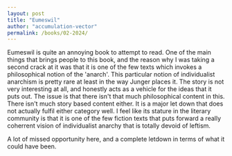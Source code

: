 ```yaml
---
layout: post
title: "Eumeswil"
author: "accumulation-vector"
permalink: /books/02-2024/
---
```


Eumeswil is quite an annoying book to attempt to read. One of the main things that brings people to this book, and the reason why I was taking a second crack at it was that it is one of the few texts which invokes a philosophical notion of the 'anarch'. This particular notion of individualist anarchism is pretty rare at least in the way Junger places it. The story is not very interesting at all, and honestly acts as a vehicle for the ideas that it puts out. The issue is that there isn't that much philosophical content in this. There isn't much story based content either. It is a major let down that does not actually fulfil either category well. I feel like its stature in the literary community is that it is one of the few fiction texts that puts forward a really coherrent vision of individualist anarchy that is totally devoid of leftism.

A lot of missed opportunity here, and a complete letdown in terms of what it could have been.
